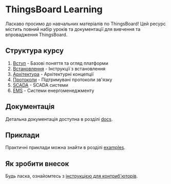 # ThingsBoard Learning

Ласкаво просимо до навчальних матеріалів по ThingsBoard! Цей ресурс містить повний набір уроків та документації для вивчення та впровадження ThingsBoard.

## Структура курсу

1. [Вступ](lessons/00-introduction/) - Базові поняття та огляд платформи
2. [Встановлення](lessons/01-installation/) - Інструкції з встановлення
3. [Архітектура](lessons/02-architecture/) - Архітектурні концепції
4. [Протоколи](lessons/03-protocols/) - Підтримувані протоколи зв'язку
5. [SCADA](lessons/04-scada/) - SCADA системи
6. [EMS](lessons/05-ems/) - Системи енергоменеджменту

## Документація

Детальна документація доступна в розділі [docs](docs/).

## Приклади

Практичні приклади можна знайти в розділі [examples](examples/).

## Як зробити внесок

Будь ласка, ознайомтесь з [інструкцією для контриб'юторів](CONTRIBUTING.md).
